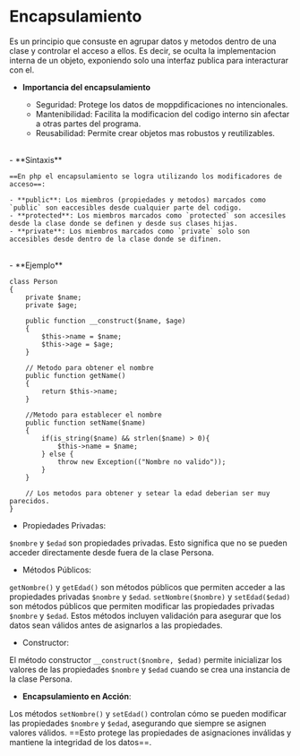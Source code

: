 # Encapsulamiento

Es un principio que consuste en agrupar datos y metodos dentro de una clase y controlar el acceso a ellos. Es decir, se oculta la implementacion interna de un objeto, exponiendo solo  una interfaz publica para interacturar con el.

- **Importancia del encapsulamiento**

    - Seguridad: Protege los datos de moppdificaciones no intencionales.
    - Mantenibilidad: Facilita la modificacion del codigo interno sin afectar a otras partes del programa.
    - Reusabilidad: Permite crear objetos mas robustos y reutilizables.
<br>
- **Sintaxis**

    ==En php el encapsulamiento se logra utilizando los modificadores de acceso==:

    - **public**: Los miembros (propiedades y metodos) marcados como `public` son eaccesibles desde cualquier parte del codigo.
    - **protected**: Los miembros marcados como `protected` son accesiles desde la clase donde se definen y desde sus clases hijas.
    - **private**: Los miembros marcados como `private` solo son accesibles desde dentro de la clase donde se difinen.
<br>
- **Ejemplo**

```
class Person 
{
    private $name;
    private $age;

    public function __construct($name, $age)
    {
        $this->name = $name;
        $this->age = $age;
    }

    // Metodo para obtener el nombre
    public function getName()
    {
        return $this->name;
    }

    //Metodo para establecer el nombre
    public function setName($name)
    {
        if(is_string($name) && strlen($name) > 0){
            $this->name = $name;
        } else {
            throw new Exception(("Nombre no valido"));
        }
    }

    // Los metodos para obtener y setear la edad deberian ser muy parecidos.
}
```

- Propiedades Privadas:

`$nombre` y `$edad` son propiedades privadas. Esto significa que no se pueden acceder directamente desde fuera de la clase Persona.

- Métodos Públicos:

`getNombre()` y `getEdad()` son métodos públicos que permiten acceder a las propiedades privadas `$nombre` y `$edad`.
`setNombre($nombre)` y `setEdad($edad)` son métodos públicos que permiten modificar las propiedades privadas `$nombre` y `$edad`. Estos métodos incluyen validación para asegurar que los datos sean válidos antes de asignarlos a las propiedades.

- Constructor:

El método constructor `__construct($nombre, $edad)` permite inicializar los valores de las propiedades `$nombre` y `$edad` cuando se crea una instancia de la clase Persona.

- **Encapsulamiento en Acción**:

Los métodos `setNombre()` y `setEdad()` controlan cómo se pueden modificar las propiedades `$nombre` y `$edad`, asegurando que siempre se asignen valores válidos. ==Esto protege las propiedades de asignaciones inválidas y mantiene la integridad de los datos==.